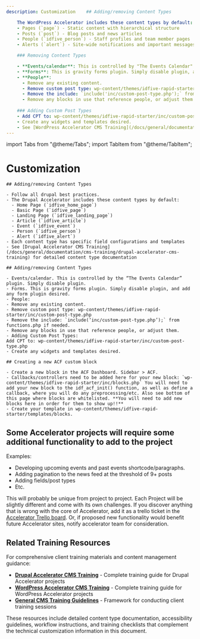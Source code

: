 ```yaml
---
description: Customization    ## Adding/removing Content Types

    The WordPress Accelerator includes these content types by default:
    - Pages (`page`) - Static content with hierarchical structure
    - Posts (`post`) - Blog posts and news articles  
    - People (`idfive_person`) - Staff profiles and team member pages
    - Alerts (`alert`) - Site-wide notifications and important messages

    ### Removing Content Types

    - **Events/calendar**: This is controlled by "The Events Calendar" plugin. Simply disable plugin.
    - **Forms**: This is gravity forms plugin. Simply disable plugin, and add any form plugin desired.
    - **People**:
      - Remove any existing content.
      - Remove custom post type: wp-content/themes/idfive-rapid-starter/inc/custom-post-type.php
      - Remove the include: `include('inc/custom-post-type.php');` from functions.php if needed.
      - Remove any blocks in use that reference people, or adjust them.
    
    ### Adding Custom Post Types
    - Add CPT to: wp-content/themes/idfive-rapid-starter/inc/custom-post-type.php
    - Create any widgets and templates desired.
    - See [WordPress Accelerator CMS Training](/docs/general/documentation/cms-training/wordpress-accelerator-cms-training) for detailed content type documentationccelerator client projects
---
```


import Tabs from "@theme/Tabs";
import TabItem from "@theme/TabItem";

# Customization

<Tabs groupId="accelerator-versions">
  <TabItem value="drupal" label="Drupal" default>

    ## Adding/removing Content Types

    - Follow all drupal best practices.
    - The Drupal Accelerator includes these content types by default:
      - Home Page (`idfive_home_page`)
      - Basic Page (`idfive_page`) 
      - Landing Page (`idfive_landing_page`)
      - Article (`idfive_article`)
      - Event (`idfive_event`)
      - Person (`idfive_person`)
      - Alert (`idfive_alert`)
    - Each content type has specific field configurations and templates
    - See [Drupal Accelerator CMS Training](/docs/general/documentation/cms-training/drupal-accelerator-cms-training) for detailed content type documentation

  </TabItem>

  <TabItem value="wp" label="WordPress">

    ## Adding/removing Content Types

    - Events/calendar. This is controlled by the “The Events Calendar” plugin. Simply disable plugin.
    - Forms. This is gravity forms plugin. Simply disable plugin, and add any form plugin desired.
    - People:
    - Remove any existing content.
    - Remove custom post type: wp-content/themes/idfive-rapid-starter/inc/custom-post-type.php
    - Remove the include: `include(‘inc/custom-post-type.php’);` from functions.php if needed.
    - Remove any blocks in use that reference people, or adjust them.
    - Adding Custom Post Types:
    Add CPT to: wp-content/themes/idfive-rapid-starter/inc/custom-post-type.php
    - Create any widgets and templates desired.

    ## Creating a new ACF custom block

    - Create a new block in the ACF Dashboard. Sidebar > ACF.
    - Callbacks/controllers need to be added here for your new block: `wp-content/themes/idfive-rapid-starter/inc/blocks.php` You will need to add your new block to the idf_acf_init() function, as well as define a callback, where you will do any preprocessing/etc. Also see bottom of this page where blocks are whitelisted. **You will need to add new blocks here in order for them to show up!!**
    - Create your template in wp-content/themes/idfive-rapid-starter/templates/blocks.

  </TabItem>

</Tabs>

## Some Accelerator projects will require some additional functionality to add to the project

Examples:

- Developing upcoming events and past events shortcode/paragraphs.
- Adding pagination to the news feed at the threshold of 9+ posts
- Adding fields/post types
- Etc.

This will probably be unique from project to project. Each Project will be slightly different and come with its own challenges. If you discover anything that is wrong with the core of Accelerator, add it as a trello ticket in the [Accelerator Trello board](https://trello.com/b/VwWXAr21/under-50-project). Or, if proposed new functionality would benefit future Accelerator sites, notify accelerator team for consideration.

## Related Training Resources

For comprehensive client training materials and content management guidance:

- **[Drupal Accelerator CMS Training](/docs/general/documentation/cms-training/drupal-accelerator-cms-training)** - Complete training guide for Drupal Accelerator projects
- **[WordPress Accelerator CMS Training](/docs/general/documentation/cms-training/wordpress-accelerator-cms-training)** - Complete training guide for WordPress Accelerator projects
- **[General CMS Training Guidelines](/docs/general/documentation/cms-training/client-cms-training)** - Framework for conducting client training sessions

These resources include detailed content type documentation, accessibility guidelines, workflow instructions, and training checklists that complement the technical customization information in this document.
